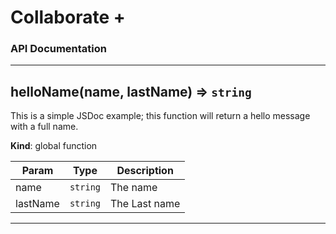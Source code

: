 # Collaborate +
### API Documentation

---

<a name="helloName"></a>

## helloName(name, lastName) ⇒ <code>string</code>
This is a simple JSDoc example; this function will return
a hello message with a full name.

**Kind**: global function  

| Param | Type | Description |
| --- | --- | --- |
| name | <code>string</code> | The name |
| lastName | <code>string</code> | The Last name |


---

